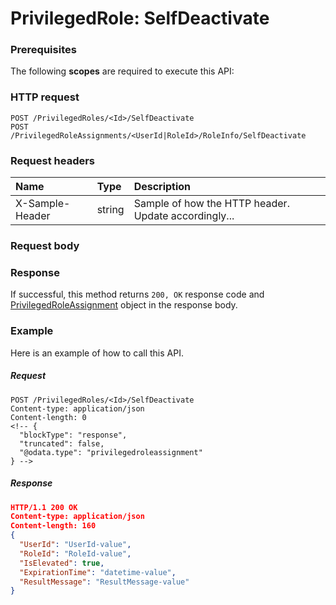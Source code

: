 # PrivilegedRole: SelfDeactivate


### Prerequisites
The following **scopes** are required to execute this API: 
### HTTP request
<!-- { "blockType": "ignored" } -->
```http
POST /PrivilegedRoles/<Id>/SelfDeactivate
POST /PrivilegedRoleAssignments/<UserId|RoleId>/RoleInfo/SelfDeactivate

```
### Request headers
| Name       | Type | Description|
|:---------------|:--------|:----------|
| X-Sample-Header  | string  | Sample of how the HTTP header. Update accordingly...|

### Request body

### Response
If successful, this method returns `200, OK` response code and [PrivilegedRoleAssignment](../resources/privilegedroleassignment.md) object in the response body.

### Example
Here is an example of how to call this API.
##### Request
<!-- {
  "blockType": "request",
  "name": "privilegedrole_selfdeactivate"
}-->
```http
POST /PrivilegedRoles/<Id>/SelfDeactivate
Content-type: application/json
Content-length: 0
<!-- {
  "blockType": "response",
  "truncated": false,
  "@odata.type": "privilegedroleassignment"
} -->
```
##### Response
```json
HTTP/1.1 200 OK
Content-type: application/json
Content-length: 160
{
  "UserId": "UserId-value",
  "RoleId": "RoleId-value",
  "IsElevated": true,
  "ExpirationTime": "datetime-value",
  "ResultMessage": "ResultMessage-value"
}
```

<!-- uuid: fcd49f72-f17e-4ef6-8e18-183c8c9f82cf
2015-10-16 09:34:59 UTC -->
<!-- {
  "type": "#page.annotation",
  "description": "PrivilegedRole: SelfDeactivate",
  "keywords": "",
  "section": "documentation",
  "tocPath": ""
}-->